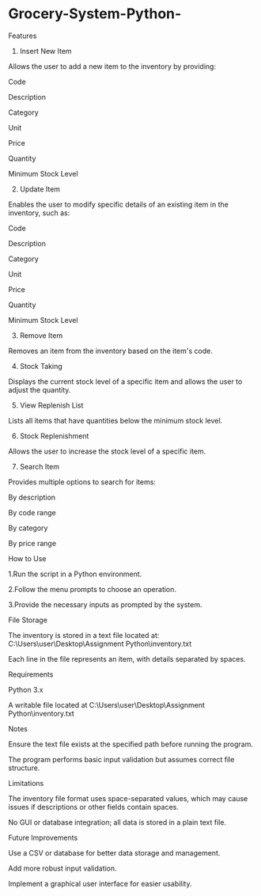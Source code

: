 # Grocery-System-Python-
Features

1. Insert New Item

Allows the user to add a new item to the inventory by providing:

Code

Description

Category

Unit

Price

Quantity

Minimum Stock Level

2. Update Item

Enables the user to modify specific details of an existing item in the inventory, such as:

Code

Description

Category

Unit

Price

Quantity

Minimum Stock Level

3. Remove Item

Removes an item from the inventory based on the item's code.

4. Stock Taking

Displays the current stock level of a specific item and allows the user to adjust the quantity.

5. View Replenish List

Lists all items that have quantities below the minimum stock level.

6. Stock Replenishment

Allows the user to increase the stock level of a specific item.

7. Search Item

Provides multiple options to search for items:

By description

By code range

By category

By price range

How to Use

1.Run the script in a Python environment.

2.Follow the menu prompts to choose an operation.

3.Provide the necessary inputs as prompted by the system.

File Storage

The inventory is stored in a text file located at:
C:\Users\user\Desktop\Assignment Python\inventory.txt

Each line in the file represents an item, with details separated by spaces.

Requirements

Python 3.x

A writable file located at C:\Users\user\Desktop\Assignment Python\inventory.txt

Notes

Ensure the text file exists at the specified path before running the program.

The program performs basic input validation but assumes correct file structure.

Limitations

The inventory file format uses space-separated values, which may cause issues if descriptions or other fields contain spaces.

No GUI or database integration; all data is stored in a plain text file.

Future Improvements

Use a CSV or database for better data storage and management.

Add more robust input validation.

Implement a graphical user interface for easier usability.
